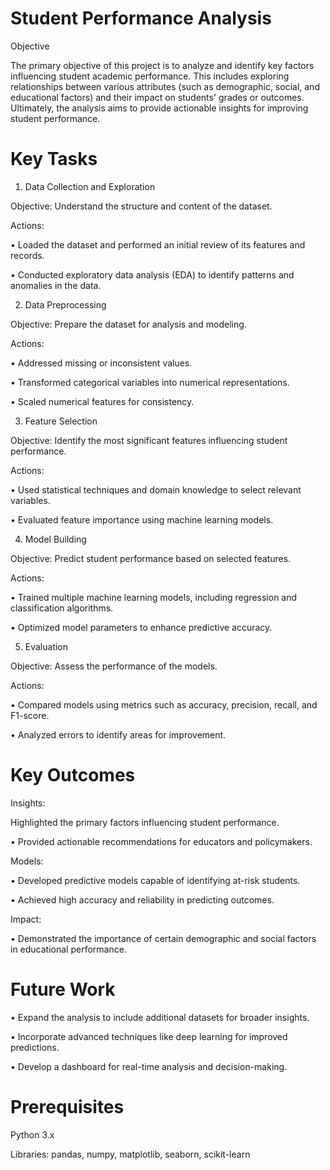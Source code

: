 # Student Performance Analysis

Objective

The primary objective of this project is to analyze and identify key factors influencing student academic performance. This includes exploring relationships between various attributes (such as demographic, social, and educational factors) and their impact on students' grades or outcomes. Ultimately, the analysis aims to provide actionable insights for improving student performance.


# Key Tasks

1. Data Collection and Exploration

Objective: Understand the structure and content of the dataset.

Actions:

•	Loaded the dataset and performed an initial review of its features and records.

•	Conducted exploratory data analysis (EDA) to identify patterns and anomalies in the data.

2. Data Preprocessing

Objective: Prepare the dataset for analysis and modeling.

Actions:

•	Addressed missing or inconsistent values.

•	Transformed categorical variables into numerical representations.

•	Scaled numerical features for consistency.

3. Feature Selection

Objective: Identify the most significant features influencing student performance.

Actions:

•	Used statistical techniques and domain knowledge to select relevant variables.

•	Evaluated feature importance using machine learning models.

4. Model Building

Objective: Predict student performance based on selected features.

Actions:

•	Trained multiple machine learning models, including regression and classification algorithms.

•	Optimized model parameters to enhance predictive accuracy.

5. Evaluation

Objective: Assess the performance of the models.

Actions:

•	Compared models using metrics such as accuracy, precision, recall, and F1-score.

•	Analyzed errors to identify areas for improvement.


# Key Outcomes

Insights:

  Highlighted the primary factors influencing student performance.

•	Provided actionable recommendations for educators and policymakers.

Models:

•	Developed predictive models capable of identifying at-risk students.

•	Achieved high accuracy and reliability in predicting outcomes.

Impact:

•	Demonstrated the importance of certain demographic and social factors in educational performance.


# Future Work

•	Expand the analysis to include additional datasets for broader insights.

•	Incorporate advanced techniques like deep learning for improved predictions.

•	Develop a dashboard for real-time analysis and decision-making.


# Prerequisites

Python 3.x

Libraries: pandas, numpy, matplotlib, seaborn, scikit-learn
